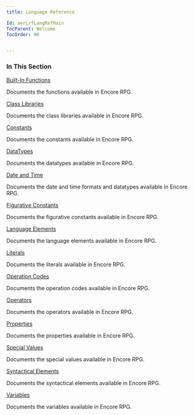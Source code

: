 ```yaml
---
title: Language Reference

Id: aerLrfLangRefMain
TocParent: Welcome
TocOrder: 90


---
```


### In This Section
[Built-In Functions](Functions_overview.html) 

Documents the functions available in Encore RPG. 

[Class Libraries](aerLrfClassLibraryMain.html) 

Documents the class libraries available in Encore RPG. 

[Constants](aerLrfConstantsMain.html) 

Documents the constants available in Encore RPG. 

[DataTypes](aerLrfDataTypesMain.html) 

Documents the datatypes available in Encore RPG. 

[Date and Time](aerLrfDateandTimeMain.html) 

Documents the date and time formats and datatypes available in Encore RPG. 

[Figurative Constants](aerLrfFigConstantsMain.html) 

Documents the figurative constants available in Encore RPG.

[Language Elements](aerLrfLangElementsMain.html) 

Documents the language elements available in Encore RPG. 

[Literals](aerLrfLiteralsMain.html) 

Documents the literals available in Encore RPG.

[Operation Codes](aerLrfOpCodesMain.html) 

Documents the operation codes available in Encore RPG.

[Operators](aerLrfOperatorsMain.html) 

Documents the operators available in Encore RPG.

[Properties](aerLrfPropertiesMain.html) 

Documents the properties available in Encore RPG.

[Special Values](aerLrfSpecialValuesMain.html) <p class="indent">Documents the special values available in Encore RPG.

[Syntactical Elements](aerLrfSyntacticalElementsMain.html) 

Documents the syntactical elements available in Encore RPG.

[Variables](aerLrfVariablesMain.html) 

Documents the variables available in Encore RPG. 
